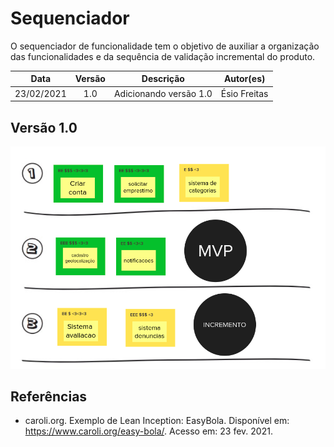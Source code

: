# Sequenciador

O sequenciador de funcionalidade tem o objetivo de auxiliar a organização das funcionalidades e da sequência de validação incremental do produto.

|    Data    | Versão |       Descrição        |  Autor(es)   |
| :--------: | :----: | :--------------------: | :----------: |
| 23/02/2021 |  1.0   | Adicionando versão 1.0 | Ésio Freitas |

## Versão 1.0

![](../../assets/img/lean/sequenciador.png)

## Referências

- caroli.org. Exemplo de Lean Inception: EasyBola. Disponível em: https://www.caroli.org/easy-bola/. Acesso em: 23 fev. 2021.
